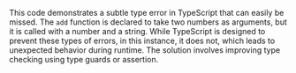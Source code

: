 This code demonstrates a subtle type error in TypeScript that can easily be missed.  The `add` function is declared to take two numbers as arguments, but it is called with a number and a string.  While TypeScript is designed to prevent these types of errors, in this instance, it does not, which leads to unexpected behavior during runtime.  The solution involves improving type checking using type guards or assertion.